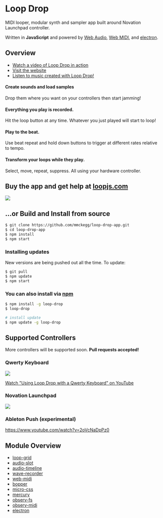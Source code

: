 Loop Drop
===

MIDI looper, modular synth and sampler app built around Novation Launchpad controller.

Written in **JavaScript** and powered by [Web Audio](https://developer.mozilla.org/en-US/docs/Web/API/Web_Audio_API), [Web MIDI](https://webaudio.github.io/web-midi-api/), and [electron](http://electron.atom.io/).

## Overview

- [Watch a video of Loop Drop in action](https://www.youtube.com/watch?v=EBkmdNDIR6E)
- [Visit the website](http://loopjs.com)
- [Listen to music created with Loop Drop!](https://soundcloud.com/destroy-with-science)

#### Create sounds and load samples

Drop them where you want on your controllers then start jamming!

#### Everything you play is recorded.

Hit the loop button at any time. Whatever you just played will start to loop!

#### Play to the beat.

Use beat repeat and hold down buttons to trigger at different rates relative to tempo.

#### Transform your loops while they play.

Select, move, repeat, suppress. All using your hardware controller.


## Buy the app and get help at [loopjs.com](http://loopjs.com)

[![](http://loopjs.com/loop-drop-with-launchpads.jpg)](http://loopjs.com)

## ...or Build and Install from source

```bash
$ git clone https://github.com/mmckegg/loop-drop-app.git
$ cd loop-drop-app
$ npm install
$ npm start
```

### Installing updates

New versions are being pushed out all the time. To update:

```bash
$ git pull
$ npm update
$ npm start
```

### You can also install via [npm](https://www.npmjs.com/package/loop-drop)

```bash
$ npm install -g loop-drop
$ loop-drop

# install update
$ npm update -g loop-drop
```

## Supported Controllers

More controllers will be supported soon. **Pull requests accepted!**

### Qwerty Keyboard

![](http://loopjs.com/loop-drop-qwerty.png)

[Watch "Using Loop Drop with a Qwerty Keyboard" on YouTube](http://youtu.be/tOpbRsDwYH4)

### Novation Launchpad

![](http://loopjs.com/loop-drop-launchpad.png)

### Ableton Push (experimental)

https://www.youtube.com/watch?v=2oVcNaDpPz0

## Module Overview

- [loop-grid](https://github.com/mmckegg/loop-grid)
- [audio-slot](https://github.com/mmckegg/audio-slot)
- [audio-timeline](https://github.com/mmckegg/audio-timeline)
- [wave-recorder](https://github.com/mmckegg/wave-recorder)
- [web-midi](https://github.com/mmckegg/web-midi)
- [bopper](https://github.com/wavejs/bopper)
- [micro-css](https://github.com/mmckegg/micro-css)
- [mercury](https://github.com/raynos/mercury)
- [observ-fs](https://github.com/mmckegg/observ-fs)
- [observ-midi](https://github.com/mmckegg/observ-midi)
- [electron](https://github.com/atom/electron)
